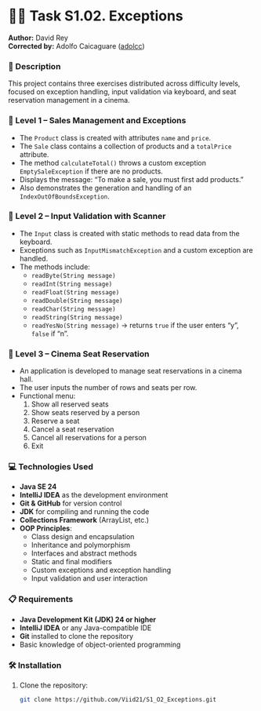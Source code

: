 # 🧑‍💻 Task S1.02. Exceptions  
**Author:** David Rey  
**Corrected by:** Adolfo Caicaguare ([adolcc](https://github.com/Viid21/S1_02_Exceptions/issues/1))  

### 📄 Description  
This project contains three exercises distributed across difficulty levels, focused on exception handling, input validation via keyboard, and seat reservation management in a cinema.

### 🔹 Level 1 – Sales Management and Exceptions  
- The `Product` class is created with attributes `name` and `price`.  
- The `Sale` class contains a collection of products and a `totalPrice` attribute.  
- The method `calculateTotal()` throws a custom exception `EmptySaleException` if there are no products.  
- Displays the message: “To make a sale, you must first add products.”  
- Also demonstrates the generation and handling of an `IndexOutOfBoundsException`.

### 🔹 Level 2 – Input Validation with Scanner  
- The `Input` class is created with static methods to read data from the keyboard.  
- Exceptions such as `InputMismatchException` and a custom exception are handled.  
- The methods include:  
  - `readByte(String message)`  
  - `readInt(String message)`  
  - `readFloat(String message)`  
  - `readDouble(String message)`  
  - `readChar(String message)`  
  - `readString(String message)`  
  - `readYesNo(String message)` → returns `true` if the user enters “y”, `false` if “n”.

### 🔹 Level 3 – Cinema Seat Reservation  
- An application is developed to manage seat reservations in a cinema hall.  
- The user inputs the number of rows and seats per row.  
- Functional menu:  
  1. Show all reserved seats  
  2. Show seats reserved by a person  
  3. Reserve a seat  
  4. Cancel a seat reservation  
  5. Cancel all reservations for a person  
  0. Exit  

### 💻 Technologies Used  
- **Java SE 24**  
- **IntelliJ IDEA** as the development environment  
- **Git & GitHub** for version control  
- **JDK** for compiling and running the code  
- **Collections Framework** (ArrayList, etc.)  
- **OOP Principles**:  
  - Class design and encapsulation  
  - Inheritance and polymorphism  
  - Interfaces and abstract methods  
  - Static and final modifiers  
  - Custom exceptions and exception handling  
  - Input validation and user interaction  

### 📋 Requirements  
- **Java Development Kit (JDK) 24 or higher**  
- **IntelliJ IDEA** or any Java-compatible IDE  
- **Git** installed to clone the repository  
- Basic knowledge of object-oriented programming  

### 🛠️ Installation  
1. Clone the repository:  
   ```bash
   git clone https://github.com/Viid21/S1_O2_Exceptions.git
